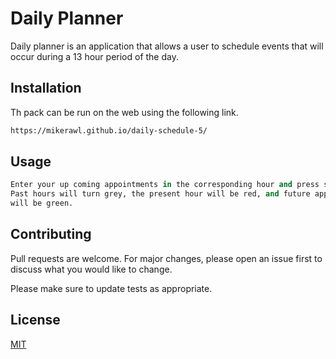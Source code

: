 # Daily Planner

Daily planner is an application that allows a user to schedule events that will occur during a 13 hour period of the day.
## Installation

Th pack can be run on the web using the following link.

```bash
https://mikerawl.github.io/daily-schedule-5/
```

## Usage

```python
Enter your up coming appointments in the corresponding hour and press save
Past hours will turn grey, the present hour will be red, and future appointments
will be green. 
```

## Contributing
Pull requests are welcome. For major changes, please open an issue first to discuss what you would like to change.

Please make sure to update tests as appropriate.

## License
[MIT](https://choosealicense.com/licenses/mit/)